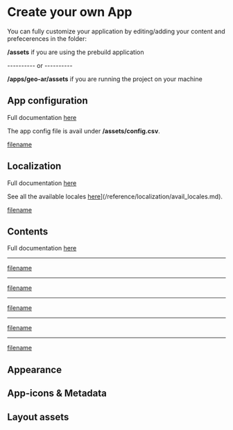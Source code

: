 # Create your own App

You can fully customize your application by editing/adding your content and prefecerences in the folder:

**/assets** if you are using the prebuild application

---------- or ----------

**/apps/geo-ar/assets** if you are running the project on your machine

## App configuration

Full documentation [here](reference/app_config/index.md)

The app config file is avail under **/assets/config.csv**.

[filename](../reference/app_config/general.md ":include")

## Localization

Full documentation [here](reference/localization/index.md)

See all the available locales [here](/reference/localization/avail_locales.md)](/reference/localization/avail_locales.md).

[filename](../reference/localization/general.md ":include")

## Contents

Full documentation [here](reference/contents/index.md)

---

[filename](../reference/contents/general.md ":include")

---

[filename](../reference/contents/pages/general.md ":include")

---

[filename](../reference/contents/fences/general.md ":include")

---

[filename](../reference/contents/povs/general.md ":include")

---

[filename](../reference/contents/dialogs/general.md ":include")

## Appearance

## App-icons & Metadata

## Layout assets
